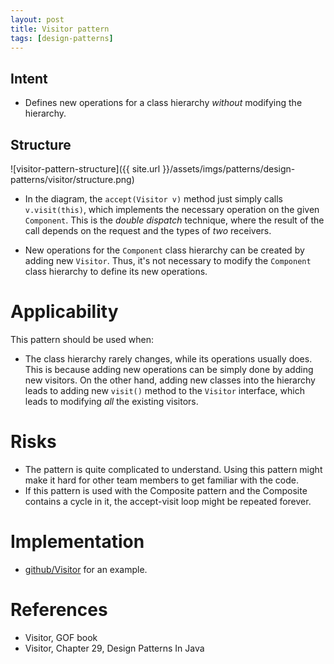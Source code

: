 ```yaml
---
layout: post
title: Visitor pattern
tags: [design-patterns]
---
```


## Intent

- Defines new operations for a class hierarchy _without_ modifying the hierarchy.

## Structure

![visitor-pattern-structure]({{ site.url }}/assets/imgs/patterns/design-patterns/visitor/structure.png)

- In the diagram, the `accept(Visitor v)` method just simply calls `v.visit(this)`, which implements the necessary operation on the given `Component`. This is the _double dispatch_ technique, where the result of the call depends on the request and the types of _two_ receivers.
<!--break-->
- New operations for the `Component` class hierarchy can be created by adding new `Visitor`. Thus, it's not necessary to modify the `Component` class hierarchy to define its new operations.

# Applicability

This pattern should be used when:

- The class hierarchy rarely changes, while its operations usually does. This is because adding new operations can be simply done by adding new visitors. On the other hand, adding new classes into the hierarchy leads to adding new `visit()` method to the `Visitor` interface, which leads to modifying _all_ the existing visitors.

# Risks

- The pattern is quite complicated to understand. Using this pattern might make it hard for other team members to get familiar with the code.
- If this pattern is used with the Composite pattern and the Composite contains a cycle in it, the accept-visit loop might be repeated forever.

# Implementation

- [github/Visitor](https://github.com/khanhpdt/design-patterns/tree/master/src/main/java/org/khanhpdt/designpatterns/visitor) for an example.

# References

- Visitor, GOF book
- Visitor, Chapter 29, Design Patterns In Java
